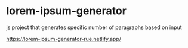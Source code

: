 # lorem-ipsum-generator
js project that generates specific number of paragraphs based on input

https://lorem-ipsum-generator-rue.netlify.app/ 
